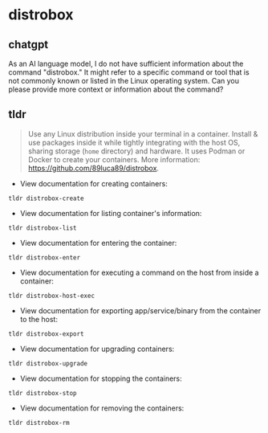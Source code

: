 # distrobox 
## chatgpt 
As an AI language model, I do not have sufficient information about the command "distrobox." It might refer to a specific command or tool that is not commonly known or listed in the Linux operating system. Can you please provide more context or information about the command? 

## tldr 
 
> Use any Linux distribution inside your terminal in a container. Install & use packages inside it while tightly integrating with the host OS, sharing storage (`home` directory) and hardware.
> It uses Podman or Docker to create your containers.
> More information: <https://github.com/89luca89/distrobox>.

- View documentation for creating containers:

`tldr distrobox-create`

- View documentation for listing container's information:

`tldr distrobox-list`

- View documentation for entering the container:

`tldr distrobox-enter`

- View documentation for executing a command on the host from inside a container:

`tldr distrobox-host-exec`

- View documentation for exporting app/service/binary from the container to the host:

`tldr distrobox-export`

- View documentation for upgrading containers:

`tldr distrobox-upgrade`

- View documentation for stopping the containers:

`tldr distrobox-stop`

- View documentation for removing the containers:

`tldr distrobox-rm`
